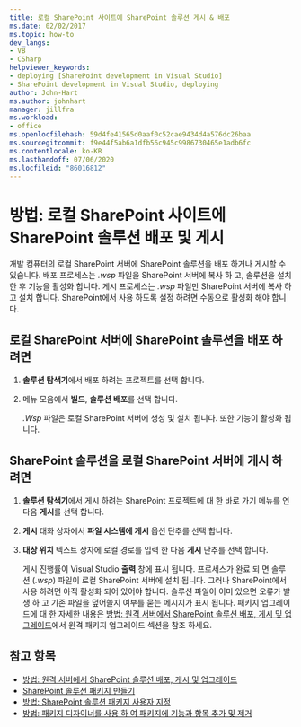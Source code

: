 ```yaml
---
title: 로컬 SharePoint 사이트에 SharePoint 솔루션 게시 & 배포
ms.date: 02/02/2017
ms.topic: how-to
dev_langs:
- VB
- CSharp
helpviewer_keywords:
- deploying [SharePoint development in Visual Studio]
- SharePoint development in Visual Studio, deploying
author: John-Hart
ms.author: johnhart
manager: jillfra
ms.workload:
- office
ms.openlocfilehash: 59d4fe41565d0aaf0c52cae9434d4a576dc26baa
ms.sourcegitcommit: f9e44f5ab6a1dfb56c945c9986730465e1adb6fc
ms.contentlocale: ko-KR
ms.lasthandoff: 07/06/2020
ms.locfileid: "86016812"
---
```

# <a name="how-to-deploy-and-publish-a-sharepoint-solution-to-a-local-sharepoint-site"></a>방법: 로컬 SharePoint 사이트에 SharePoint 솔루션 배포 및 게시
  개발 컴퓨터의 로컬 SharePoint 서버에 SharePoint 솔루션을 배포 하거나 게시할 수 있습니다. 배포 프로세스는 *.wsp* 파일을 SharePoint 서버에 복사 하 고, 솔루션을 설치한 후 기능을 활성화 합니다. 게시 프로세스는 *.wsp* 파일만 SharePoint 서버에 복사 하 고 설치 합니다. SharePoint에서 사용 하도록 설정 하려면 수동으로 활성화 해야 합니다.

## <a name="to-deploy-a-sharepoint-solution-to-the-local-sharepoint-server"></a>로컬 SharePoint 서버에 SharePoint 솔루션을 배포 하려면

1. **솔루션 탐색기**에서 배포 하려는 프로젝트를 선택 합니다.

2. 메뉴 모음에서 **빌드**, **솔루션 배포**를 선택 합니다.

     *.Wsp* 파일은 로컬 SharePoint 서버에 생성 및 설치 됩니다. 또한 기능이 활성화 됩니다.

## <a name="to-publish-a-sharepoint-solution-to-a-local-sharepoint-server"></a>SharePoint 솔루션을 로컬 SharePoint 서버에 게시 하려면

1. **솔루션 탐색기**에서 게시 하려는 SharePoint 프로젝트에 대 한 바로 가기 메뉴를 연 다음 **게시**를 선택 합니다.

2. **게시** 대화 상자에서 **파일 시스템에 게시** 옵션 단추를 선택 합니다.

3. **대상 위치** 텍스트 상자에 로컬 경로를 입력 한 다음 **게시** 단추를 선택 합니다.

     게시 진행률이 Visual Studio **출력** 창에 표시 됩니다. 프로세스가 완료 되 면 솔루션 (*.wsp*) 파일이 로컬 SharePoint 서버에 설치 됩니다. 그러나 SharePoint에서 사용 하려면 아직 활성화 되어 있어야 합니다. 솔루션 파일이 이미 있으면 오류가 발생 하 고 기존 파일을 덮어쓸지 여부를 묻는 메시지가 표시 됩니다. 패키지 업그레이드에 대 한 자세한 내용은 [방법: 원격 서버에서 SharePoint 솔루션 배포, 게시 및 업그레이드](../sharepoint/how-to-deploy-publish-and-upgrade-sharepoint-solutions-on-a-remote-server.md)에서 원격 패키지 업그레이드 섹션을 참조 하세요.

## <a name="see-also"></a>참고 항목
- [방법: 원격 서버에서 SharePoint 솔루션 배포, 게시 및 업그레이드](../sharepoint/how-to-deploy-publish-and-upgrade-sharepoint-solutions-on-a-remote-server.md)
- [SharePoint 솔루션 패키지 만들기](../sharepoint/creating-sharepoint-solution-packages.md)
- [방법: SharePoint 솔루션 패키지 사용자 지정](../sharepoint/how-to-customize-a-sharepoint-solution-package.md)
- [방법: 패키지 디자이너를 사용 하 여 패키지에 기능과 항목 추가 및 제거](../sharepoint/how-to-add-and-remove-features-and-items-to-a-package-by-using-the-package-designer.md)
